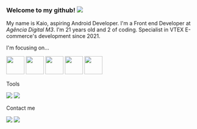 ### Welcome to my github! <img src="https://img.icons8.com/emoji/48/000000/waving-hand-medium-skin-tone.png"/>

My name is Kaio, aspiring Android Developer. I'm a Front end Developer at *Agência Digital M3*. I'm 21 years old and 2 of coding. Specialist in VTEX E-commerce's development since 2021.

<p>I'm focusing on...</p>
<p>
     <img style="width: 48px" src="https://cdn.jsdelivr.net/gh/devicons/devicon/icons/android/android-plain.svg" />
          <img style="width: 48px" src="https://cdn.jsdelivr.net/gh/devicons/devicon/icons/kotlin/kotlin-original.svg" />
     <img style="width: 48px" src="https://cdn.jsdelivr.net/gh/devicons/devicon/icons/java/java-original.svg" />
     <img style="width: 48px" src="https://cdn.jsdelivr.net/gh/devicons/devicon/icons/mysql/mysql-original.svg" />
     <img style="width: 48px" src="https://cdn.jsdelivr.net/gh/devicons/devicon/icons/firebase/firebase-plain.svg" />

</p>

<p>Tools</p>
<p>
    <img src="https://img.icons8.com/color/48/000000/git.png"/>
    <img src="https://img.icons8.com/external-tal-revivo-color-tal-revivo/48/000000/external-postman-is-the-only-complete-api-development-environment-logo-color-tal-revivo.png"/>
</p>

<p>Contact me</p>
<p>
    <a target="blank_" href="https://www.linkedin.com/in/kaioribeiro/" target="_blank"><img src="https://img.icons8.com/color/48/000000/linkedin.png"/></a>
    <a href="mailto:ribeiro.kaio@outlook.com.br"><img src="https://img.icons8.com/fluency/48/000000/email-open.png"/></a>
</p>
